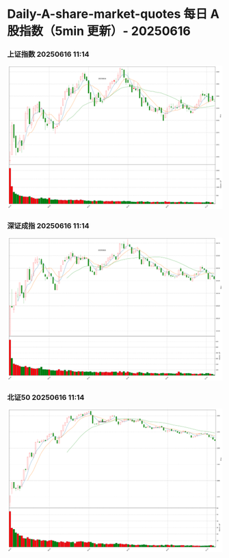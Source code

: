 
# Daily-A-share-market-quotes 每日 A 股指数（5min 更新）- 20250616

### 上证指数 20250616 11:14
![](./fig/2025/6/20250616-sh000001.png)

### 深证成指 20250616 11:14
![](./fig/2025/6/20250616-sz399001.png)

### 北证50 20250616 11:14
![](./fig/2025/6/20250616-bj899050.png)
